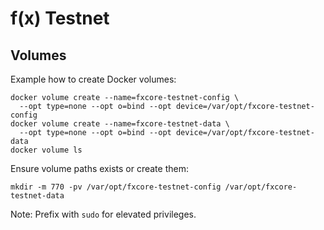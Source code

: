 # f(x) Testnet

## Volumes

Example how to create Docker volumes:

```shell
docker volume create --name=fxcore-testnet-config \
  --opt type=none --opt o=bind --opt device=/var/opt/fxcore-testnet-config
docker volume create --name=fxcore-testnet-data \
  --opt type=none --opt o=bind --opt device=/var/opt/fxcore-testnet-data
docker volume ls
```

Ensure volume paths exists or create them:

```shell
mkdir -m 770 -pv /var/opt/fxcore-testnet-config /var/opt/fxcore-testnet-data
```

Note: Prefix with `sudo` for elevated privileges.
